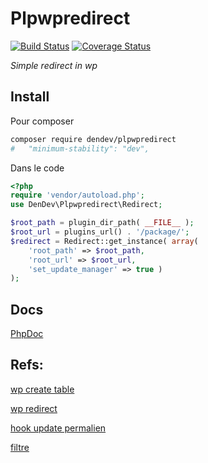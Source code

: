 # Plpwpredirect

[![Build Status](https://travis-ci.org/dendevs/plpredirect.svg?branch=master)](https://travis-ci.org/dendevs/plpredirect)
[![Coverage Status](https://coveralls.io/repos/dendevs/plpredirect/badge.svg?branch=master&service=github)](https://coveralls.io/github/dendevs/plpredirect?branch=master)

*Simple redirect in wp*

## Install

Pour composer

```bash
composer require dendev/plpwpredirect
#   "minimum-stability": "dev",
```

Dans le code

```php
<?php
require 'vendor/autoload.php';
use DenDev\Plpwpredirect\Redirect;

$root_path = plugin_dir_path( __FILE__ );
$root_url = plugins_url() . '/package/';
$redirect = Redirect::get_instance( array(
	'root_path' => $root_path,
	'root_url' => $root_url,
	'set_update_manager' => true ) 
);
```

## Docs

[PhpDoc](http://dendevs.github.io/plpredirect/docs/namespaces/default.html "php doc")

## Refs:

[wp create table](https://codex.wordpress.org/Creating_Tables_with_Plugins)

[wp redirect](https://codex.wordpress.org/Function_Reference/wp_redirect)

[hook update permalien](https://codex.wordpress.org/Plugin_API/Filter_Reference/wp_insert_post_data)

[filtre](http://wordpress.stackexchange.com/questions/128825/hook-for-post-permalink-update )
